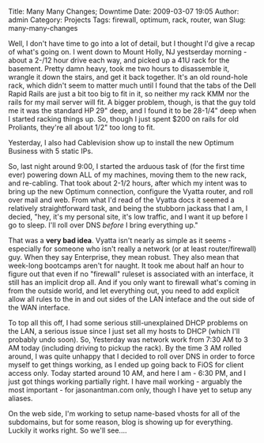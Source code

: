 Title: Many Many Changes; Downtime
Date: 2009-03-07 19:05
Author: admin
Category: Projects
Tags: firewall, optimum, rack, router, wan
Slug: many-many-changes

Well, I don't have time to go into a lot of detail, but I thought I'd
give a recap of what's going on. I went down to Mount Holly, NJ
yestserday morning - about a 2-/12 hour drive each way, and picked up a
41U rack for the basement. Pretty damn heavy, took me two hours to
disassemble it, wrangle it down the stairs, and get it back together.
It's an old round-hole rack, which didn't seem to matter much until I
found that the tabs of the Dell Rapid Rails are just a bit too big to
fit in it, so neither my rack KMM nor the rails for my mail server will
fit. A bigger problem, though, is that the guy told me it was the
standard HP 29" deep, and I found it to be 28-1/4" deep when I started
racking things up. So, though I just spent $200 on rails for old
Proliants, they're all about 1/2" too long to fit.

Yesterday, I also had Cablevision show up to install the new Optimum
Business with 5 static IPs.

So, last night around 9:00, I started the arduous task of (for the first
time ever) powering down ALL of my machines, moving them to the new
rack, and re-cabling. That took about 2-1/2 hours, after which my intent
was to bring up the new Optimum connection, configure the Vyatta router,
and roll over mail and web. From what I'd read of the Vyatta docs it
seemed a relatively straightforward task, and being the stubborn jackass
that I am, I decied, "hey, it's my personal site, it's low traffic, and
I want it up before I go to sleep. I'll roll over DNS *before* I bring
everything up."

That was a **very bad idea**. Vyatta isn't nearly as
simple as it seems - especially for someone who isn't really a network
(or at least router/firewall) guy. When they say Enterprise, they mean
robust. They also mean that week-long bootcamps aren't for naught. It
took me about half an hour to figure out that even if no "firewall"
ruleset is associated with an interface, it still has an implicit drop
all. And if you only want to firewall what's coming in from the outside
world, and let everything out, you need to add explicit allow all rules
to the in and out sides of the LAN inteface and the out side of the WAN
interface.

To top all this off, I had some serious still-unexplained DHCP problems
on the LAN, a serious issue since I just set all my hosts to DHCP (which
I'll probably undo soon). So, Yesterday was network work from 7:30 AM to
3 AM today (including driving to pickup the rack). By the time 3 AM
rolled around, I was quite unhappy that I decided to roll over DNS in
order to force myself to get things working, as I ended up going back to
FiOS for client access only. Today started around 10 AM, and here I am -
6:30 PM, and I just got things working partially right. I have mail
working - arguably the most important - for jasonantman.com only, though
I have yet to setup any aliases.

On the web side, I'm working to setup name-based vhosts for all of the
subdomains, but for some reason, blog is showing up for everything.
Luckily it works right. So we'll see....
